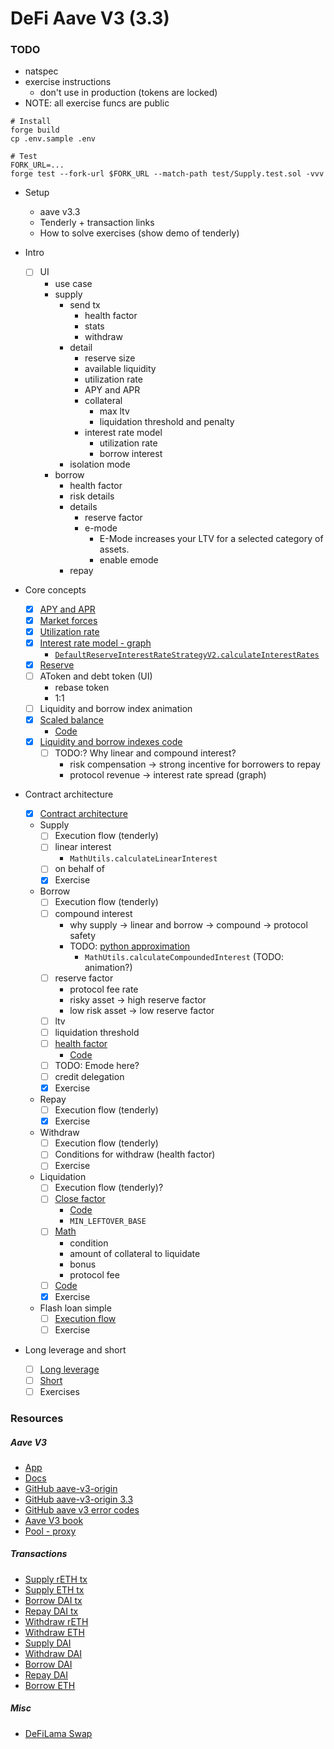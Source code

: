 # DeFi Aave V3 (3.3)

### TODO

- natspec
- exercise instructions
  - don't use in production (tokens are locked)
- NOTE: all exercise funcs are public

```shell
# Install
forge build
cp .env.sample .env

# Test
FORK_URL=...
forge test --fork-url $FORK_URL --match-path test/Supply.test.sol -vvv
```

- Setup

  - aave v3.3
  - Tenderly + transaction links
  - How to solve exercises (show demo of tenderly)

- Intro
  - [ ] UI
    - use case
    - supply
      - send tx
        - health factor
        - stats
        - withdraw
      - detail
        - reserve size
        - available liquidity
        - utilization rate
        - APY and APR
        - collateral
          - max ltv
          - liquidation threshold and penalty
        - interest rate model
          - utilization rate
          - borrow interest
      - isolation mode
    - borrow
      - health factor
      - risk details
      - details
        - reserve factor
        - e-mode
          - E-Mode increases your LTV for a selected category of assets.
          - enable emode
      - repay
- Core concepts
  - [x] [APY and APR](./notes/apr-apy.png)
  - [x] [Market forces](./notes/market-forces.png)
  - [x] [Utilization rate](./notes/utilization-rate.png)
  - [x] [Interest rate model - graph](https://www.desmos.com/calculator/2pfuulkndt)
    - [`DefaultReserveInterestRateStrategyV2.calculateInterestRates`](https://github.com/aave-dao/aave-v3-origin/blob/5431379f8beb4d7128c84a81ced3917d856efa84/src/contracts/misc/DefaultReserveInterestRateStrategyV2.sol#L125-L177)
  - [x] [Reserve](./notes/reserve.md)
  - [ ] AToken and debt token (UI)
    - rebase token
    - 1:1
  - [ ] Liquidity and borrow index animation
  - [x] [Scaled balance](./notes/scaled-balance.png)
    - [Code](https://github.com/aave-dao/aave-v3-origin/blob/5431379f8beb4d7128c84a81ced3917d856efa84/src/contracts/protocol/tokenization/base/ScaledBalanceTokenBase.sol#L66-L120)
  - [x] [Liquidity and borrow indexes code](./notes/liquidity-index.md)
    - [ ] TODO:? Why linear and compound interest?
      - risk compensation -> strong incentive for borrowers to repay
      - protocol revenue -> interest rate spread (graph)
- Contract architecture
  - [x] [Contract architecture](./notes/arc.png)
  - Supply
    - [ ] Execution flow (tenderly)
    - [ ] linear interest
      - `MathUtils.calculateLinearInterest`
    - [ ] on behalf of
    - [x] Exercise
  - Borrow
    - [ ] Execution flow (tenderly)
    - [ ] compound interest
      - why supply -> linear and borrow -> compound -> protocol safety
      - TODO: [python approximation](./notes/binomial_expansion.ipynb)
        - `MathUtils.calculateCompoundedInterest` (TODO: animation?)
    - [ ] reserve factor
      - protocol fee rate
      - risky asset -> high reserve factor
      - low risk asset -> low reserve factor
    - [ ] ltv
    - [ ] liquidation threshold
    - [ ] [health factor](./notes/health-factor.png)
      - [Code](https://github.com/aave-dao/aave-v3-origin/blob/5431379f8beb4d7128c84a81ced3917d856efa84/src/contracts/protocol/libraries/logic/GenericLogic.sol#L63-L183)
    - [ ] TODO: Emode here?
    - [ ] credit delegation
    - [x] Exercise
  - Repay
    - [ ] Execution flow (tenderly)
    - [x] Exercise
  - Withdraw
    - [ ] Execution flow (tenderly)
    - [ ] Conditions for withdraw (health factor)
    - [ ] Exercise
  - Liquidation
    - [ ] Execution flow (tenderly)?
    - [ ] [Close factor](./notes/close-factor.png)
      - [Code](./notes/liquidation.md)
      - `MIN_LEFTOVER_BASE`
    - [ ] [Math](./notes/liquidation.png)
      - condition
      - amount of collateral to liquidate
      - bonus
      - protocol fee
    - [ ] [Code](./notes/liquidation.md)
    - [x] Exercise
  - Flash loan simple
    - [ ] [Execution flow](./notes/flash-loan.md)
    - [ ] Exercise
- Long leverage and short
  - [ ] [Long leverage](./notes/long.png)
  - [ ] [Short](./notes/short.png)
  - [ ] Exercises

### Resources

##### Aave V3

- [App](https://app.aave.com/)
- [Docs](https://aave.com/docs)
- [GitHub aave-v3-origin](https://github.com/aave-dao/aave-v3-origin)
- [GitHub aave-v3-origin 3.3](https://github.com/aave-dao/aave-v3-origin/tree/v3.3.0)
- [GitHub aave v3 error codes](https://github.com/aave/aave-v3-core/blob/master/contracts/protocol/libraries/helpers/Errors.sol)
- [Aave V3 book](https://calnix.gitbook.io/aave-book)
- [Pool - proxy](https://etherscan.io/address/0x87870Bca3F3fD6335C3F4ce8392D69350B4fA4E2)

##### Transactions

- [Supply rETH tx](https://etherscan.io/tx/0xc1120138b3aa3dc6a49ef7e84ecd17530c273e2442f83e47025d819d9a700743)
- [Supply ETH tx](https://etherscan.io/tx/0x21de14e5c58b9431a70b780893d01f0b82f07a0495d851d97fc0e85c64887610)
- [Borrow DAI tx](https://etherscan.io/tx/0x5e4deab9462bec720f883522d306ec306959cb3ae1ec2eaf0d55477eed01b5a4)
- [Repay DAI tx](https://etherscan.io/tx/0x1145e9815060164ef9234bdbc6d88db97ac5dda7b1e30732dc981145604e0373)
- [Withdraw rETH](https://etherscan.io/tx/0x7442ab56bfe90a189516f44846b93d25aa0dde3bbfba935429ac561ab34bc575)
- [Withdraw ETH](https://etherscan.io/tx/0x748e56cfaa10b6d629bd06badfdf83b337956e640523bbb1805901e11915c517)
- [Supply DAI](https://etherscan.io/tx/0x48237c5e7aaae5d35f36c1d8b66abf4cc5fc8d335dfa395f89b3b1627a2540c8)
- [Withdraw DAI](https://etherscan.io/tx/0x4e263e358db180ec478d61542a1126a47bba6d6fc0d5bb2b7b8cf83a8bdb11d3)
- [Borrow DAI](https://etherscan.io/tx/0x5e4deab9462bec720f883522d306ec306959cb3ae1ec2eaf0d55477eed01b5a4)
- [Repay DAI](https://etherscan.io/tx/0x1145e9815060164ef9234bdbc6d88db97ac5dda7b1e30732dc981145604e0373)
- [Borrow ETH](https://etherscan.io/tx/0xfe4b17b089b50bf9c2b00561061b4205e72bf9695c63e7fde31d54f299b9392f)

##### Misc

- [DeFiLama Swap](https://swap.defillama.com/)
